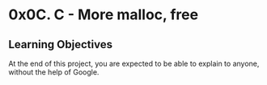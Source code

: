 # 0x0C. C - More malloc, free

## Learning Objectives

At the end of this project, you are expected to be able to explain to anyone, without the help of Google.
